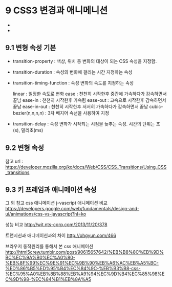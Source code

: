 # 9 CSS3 변경과 애니메니션
- 
- 

## 9.1 변형 속성 기본
- transition-property : 색상, 위치 등 변화의 대상이 되는 CSS 속성을 지정함.
- transition-duration : 속성의 변화에 걸리는 시간 지정하는 속성
- transition-timing-function : 속성 변화의 속도를 지정하는 속성

  linear : 일정한 속도로 변화
  ease : 천천히 시작한후 중간에 가속하다가 감속하면서 끝남
  ease-in : 천천히 시작한후 가속됨
  ease-out : 고속으로 시작한후 감속하면서 끝남
  ease-in-out : 천천히 시작한후 서서히 가속하다가 감속하면서 끝남
  cubic-bezier(n,n,n,n) : 3차 베지어 속선을 사용하여 지정
  
- transition-delay : 속성 변화가 시작되는 시점을 늦추는 속성. 시간의 단위는 초(s), 밀리초(ms)

## 9.2 변형 속성
참고 url : https://developer.mozilla.org/ko/docs/Web/CSS/CSS_Transitions/Using_CSS_transitions

## 9.3 키 프레임과 애니메이션 속성


그 외 참고
css 애니메이션 j-vascript 애니메이션 비교
https://developers.google.com/web/fundamentals/design-and-ui/animations/css-vs-javascript?hl=ko

성능 비교
http://wit.nts-corp.com/2013/11/20/378

트랜지션과 애니메이션과의 차이
http://ohgyun.com/466

브라우저 동작원리를 통해서 본 css 애니메이션
http://html5crew.tumblr.com/post/90615657642/%EB%B8%8C%EB%9D%BC%EC%9A%B0%EC%A0%80-%EB%8F%99%EC%9E%91%EC%9B%90%EB%A6%AC%EB%A5%BC-%ED%86%B5%ED%95%B4%EC%84%9C-%EB%B3%B8-css-%EC%95%A0%EB%8B%88%EB%A9%94%EC%9D%B4%EC%85%98%EC%9D%98-%EC%84%B1%EB%8A%A5
